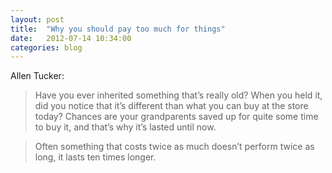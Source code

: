 ```yaml
---
layout: post
title:  "Why you should pay too much for things"
date:   2012-07-14 10:34:00
categories: blog
---
```

Allen Tucker:

> Have you ever inherited something that’s really old?  When you held it, did you notice that it’s different than what you can buy at the store today?  Chances are your grandparents saved up for quite some time to buy it, and that’s why it’s lasted until now.

> Often something that costs twice as much doesn’t perform twice as long, it lasts ten times longer.